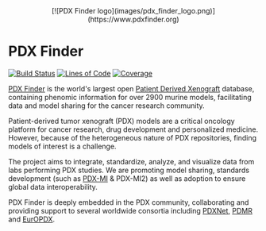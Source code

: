 <center>
  [![PDX Finder logo](images/pdx_finder_logo.png)](https://www.pdxfinder.org)
</center>

# PDX Finder

[![Build Status](https://travis-ci.org/PDXFinder/pdxfinder.svg?branch=master)](https://travis-ci.org/PDXFinder/pdxfinder)
[![Lines of Code](https://sonarcloud.io/api/project_badges/measure?branch=master&project=pdxfinder&metric=ncloc)](https://sonarcloud.io/dashboard?id=pdxfinder&branch=dev)
[![Coverage](https://sonarcloud.io/api/project_badges/measure?branch=master&project=pdxfinder&metric=coverage)](https://sonarcloud.io/dashboard?id=pdxfinder&branch=dev)



[PDX Finder](https://www.pdxfinder.org) is the world's largest open [Patient Derived Xenograft](https://en.wikipedia.org/wiki/Patient_derived_xenograft) database, containing phenomic information for over 2900 murine models, facilitating data and model sharing for the cancer research community.

Patient-derived tumor xenograft (PDX) models are a critical oncology platform for cancer research, drug development and personalized medicine. However, because of the heterogeneous nature of PDX repositories, finding models of interest is a challenge.

The project aims to integrate, standardize, analyze, and visualize data from labs performing PDX studies.  We are promoting model sharing, standards development (such as [PDX-MI](https://pubmed.ncbi.nlm.nih.gov/29092942/) & PDX-MI2) as well as adoption to ensure global data interoperability.

PDX Finder is deeply embedded in the PDX community, collaborating and providing support to several worldwide consortia including 
[PDXNet](https://www.pdxnetwork.org/), 
[PDMR](https://pdmr.cancer.gov/) and 
[EurOPDX](https://www.europdx.eu/). 

